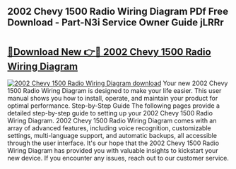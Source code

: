 ## 2002 Chevy 1500 Radio Wiring Diagram PDf Free Download - Part-N3i Service Owner Guide jLRRr

# <h2><a href="http://dfirshw.blite.top/?on=2002+Chevy+1500+Radio+Wiring+Diagram">🔗Download New 👉🔴 2002 Chevy 1500 Radio Wiring Diagram</a></h2>

[![2002 Chevy 1500 Radio Wiring Diagram download](https://i.imgur.com/lujVjoI.png)](http://dfirshw.blite.top/?on=2002+Chevy+1500+Radio+Wiring+Diagram)
Your new 2002 Chevy 1500 Radio Wiring Diagram is designed to make your life easier. This user manual shows you how to install, operate, and maintain your product for optimal performance. Step-by-Step Guide The following pages provide a detailed step-by-step guide to setting up your 2002 Chevy 1500 Radio Wiring Diagram. 2002 Chevy 1500 Radio Wiring Diagram comes with an array of advanced features, including voice recognition, customizable settings, multi-language support, and automatic backups, all accessible through the user interface. It's our hope that the 2002 Chevy 1500 Radio Wiring Diagram has provided you with valuable insights to kickstart your new device. If you encounter any issues, reach out to our customer service.
